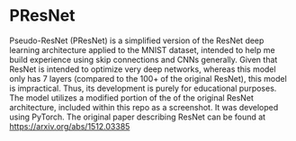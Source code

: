 # PResNet
Pseudo-ResNet (PResNet) is a simplified version of the ResNet deep learning architecture applied to the MNIST dataset, intended to help me build experience using skip connections and CNNs generally. Given that ResNet is intended to optimize very deep networks, whereas this model only has 7 layers (compared to the 100+ of the original ResNet), this model is impractical. Thus, its development is purely for educational purposes. The model utilizes a modified portion of the of the original ResNet architecture, included within this repo as a screenshot. It was developed using PyTorch. The original paper describing ResNet can be found at https://arxiv.org/abs/1512.03385
